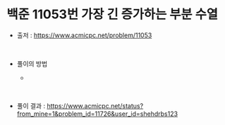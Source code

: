 # 백준 11053번 가장 긴 증가하는 부분 수열
- 출저 : https://www.acmicpc.net/problem/11053

<br>

- 풀이의 방법
  
  - 

<br>

- 풀이 결과 : https://www.acmicpc.net/status?from_mine=1&problem_id=11726&user_id=shehdrbs123